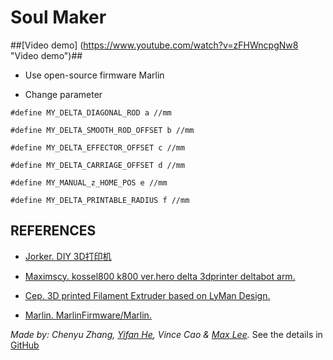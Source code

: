 # Soul Maker

##[Video demo] (https://www.youtube.com/watch?v=zFHWncpgNw8 "Video demo")##

- Use open-source firmware Marlin

- Change parameter

`#define MY_DELTA_DIAGONAL_ROD a //mm`

`#define MY_DELTA_SMOOTH_ROD_OFFSET b //mm`

`#define MY_DELTA_EFFECTOR_OFFSET c //mm`

`#define MY_DELTA_CARRIAGE_OFFSET d //mm`

`#define MY_MANUAL_z_HOME_POS e //mm`

`#define MY_DELTA_PRINTABLE_RADIUS f //mm`

## REFERENCES

- [Jorker. DIY 3D打印机](http://jokerwang.com/diy-3d打印机1-硬件篇 "Jorker. DIY 3D打印机")

- [Maximscy. kossel800 k800 ver.hero delta 3dprinter deltabot arm.](http://www.thingiverse.com/thing:388683) 

- [Cep. 3D printed Filament Extruder based on LyMan Design.](http://www.thingiverse.com/thing:152380)

- [Marlin. MarlinFirmware/Marlin.](https://github.com/MarlinFirmware/Marlin)

*Made by: Chenyu Zhang, [Yifan He](http://malmal.applinzi.com "Maldini Yifan He"), Vince Cao & [Max Lee](https://github.com/maekks "Max Lee").*
See the details in [GitHub](https://github.com/vincecao/3D_printer_soulmaker "GitHub")
